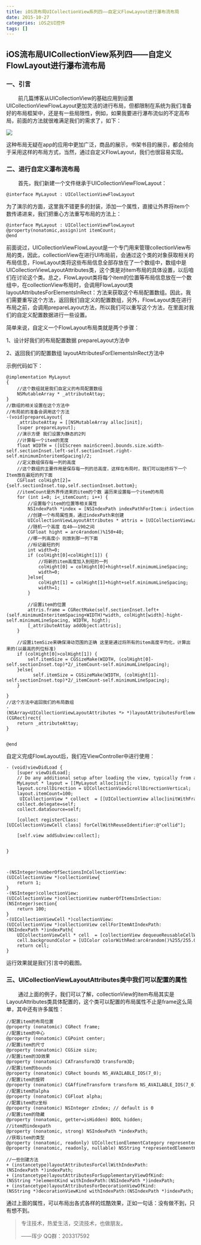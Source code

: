 ```yaml
---
title: iOS流布局UICollectionView系列四——自定义FlowLayout进行瀑布流布局
date: 2015-10-27
categories: iOS之UI控件
tags: []
---
```

## iOS流布局UICollectionView系列四——自定义FlowLayout进行瀑布流布局

### 一、引言

        前几篇博客从UICollectionView的基础应用到设置UICollectionViewFlowLayout更加灵活的进行布局，但都限制在系统为我们准备好的布局框架中，还是有一些局限性，例如，如果我要进行瀑布流似的不定高布局，前面的方法就很难满足我们的需求了，如下：

![](http://static.oschina.net/uploads/space/2015/1027/185334_wXcE_2340880.png)

这种布局无疑在app的应用中更加广泛，商品的展示，书架书目的展示，都会倾向于采用这样的布局方式，当然，通过自定义FlowLayout，我们也很容易实现。

### 二、进行自定义瀑布流布局

        首先，我们新建一个文件继承于UICollectionViewFlowLayout：

```
@interface MyLayout : UICollectionViewFlowLayout
```

为了演示的方面，这里我不错更多的封装，添加一个属性，直接让外界将item个数传递进来，我们把重心方法重写布局的方法上：

```
@interface MyLayout : UICollectionViewFlowLayout
@property(nonatomic,assign)int itemCount;
@end
```

前面说过，UICollectionViewFlowLayout是一个专门用来管理collectionView布局的类，因此，collectionView在进行UI布局前，会通过这个类的对象获取相关的布局信息，FlowLayout类将这些布局信息全部存放在了一个数组中，数组中是UICollectionViewLayoutAttributes类，这个类是对item布局的具体设置，以后咱们在讨论这个类。总之，FlowLayout类将每个item的位置等布局信息放在一个数组中，在collectionView布局时，会调用FlowLayout类layoutAttributesForElementsInRect：方法来获取这个布局配置数组。因此，我们需要重写这个方法，返回我们自定义的配置数组，另外，FlowLayout类在进行布局之前，会调用prepareLayout方法，所以我们可以重写这个方法，在里面对我们的自定义配置数据进行一些设置。

简单来说，自定义一个FlowLayout布局类就是两个步骤：

1、设计好我们的布局配置数据 prepareLayout方法中

2、返回我们的配置数组 layoutAttributesForElementsInRect方法中

示例代码如下：

```
@implementation MyLayout
{
    //这个数组就是我们自定义的布局配置数组
    NSMutableArray * _attributeAttay;
}
//数组的相关设置在这个方法中
//布局前的准备会调用这个方法
-(void)prepareLayout{
    _attributeAttay = [[NSMutableArray alloc]init];
    [super prepareLayout];
    //演示方便 我们设置为静态的2列
    //计算每一个item的宽度
    float WIDTH = ([UIScreen mainScreen].bounds.size.width-self.sectionInset.left-self.sectionInset.right-self.minimumInteritemSpacing)/2;
    //定义数组保存每一列的高度
    //这个数组的主要作用是保存每一列的总高度，这样在布局时，我们可以始终将下一个Item放在最短的列下面
    CGFloat colHight[2]={self.sectionInset.top,self.sectionInset.bottom};
    //itemCount是外界传进来的item的个数 遍历来设置每一个item的布局
    for (int i=0; i<_itemCount; i++) {
        //设置每个item的位置等相关属性
        NSIndexPath *index = [NSIndexPath indexPathForItem:i inSection:0];
        //创建一个布局属性类，通过indexPath来创建
        UICollectionViewLayoutAttributes * attris = [UICollectionViewLayoutAttributes layoutAttributesForCellWithIndexPath:index];
        //随机一个高度 在40——190之间
        CGFloat hight = arc4random()%150+40;
        //哪一列高度小 则放到那一列下面
        //标记最短的列
        int width=0;
        if (colHight[0]<colHight[1]) {
            //将新的item高度加入到短的一列
            colHight[0] = colHight[0]+hight+self.minimumLineSpacing;
            width=0;
        }else{
            colHight[1] = colHight[1]+hight+self.minimumLineSpacing;
            width=1;
        }
        
        //设置item的位置
        attris.frame = CGRectMake(self.sectionInset.left+(self.minimumInteritemSpacing+WIDTH)*width, colHight[width]-hight-self.minimumLineSpacing, WIDTH, hight);
        [_attributeAttay addObject:attris];
    }
    
    //设置itemSize来确保滑动范围的正确 这里是通过将所有的item高度平均化，计算出来的(以最高的列位标准)
    if (colHight[0]>colHight[1]) {
        self.itemSize = CGSizeMake(WIDTH, (colHight[0]-self.sectionInset.top)*2/_itemCount-self.minimumLineSpacing);
    }else{
          self.itemSize = CGSizeMake(WIDTH, (colHight[1]-self.sectionInset.top)*2/_itemCount-self.minimumLineSpacing);
    }
    
}
//这个方法中返回我们的布局数组
-(NSArray<UICollectionViewLayoutAttributes *> *)layoutAttributesForElementsInRect:(CGRect)rect{
    return _attributeAttay;
}


@end
```

自定义完成FlowLayout后，我们在ViewController中进行使用：

```
- (void)viewDidLoad {
    [super viewDidLoad];
    // Do any additional setup after loading the view, typically from a nib.
    MyLayout * layout = [[MyLayout alloc]init];
    layout.scrollDirection = UICollectionViewScrollDirectionVertical;
    layout.itemCount=100;
     UICollectionView * collect  = [[UICollectionView alloc]initWithFrame:CGRectMake(0, 0, 320, 400) collectionViewLayout:layout];
    collect.delegate=self;
    collect.dataSource=self;
    
    [collect registerClass:[UICollectionViewCell class] forCellWithReuseIdentifier:@"cellid"];
  
    [self.view addSubview:collect];
    
    
}



-(NSInteger)numberOfSectionsInCollectionView:(UICollectionView *)collectionView{
    return 1;
}
-(NSInteger)collectionView:(UICollectionView *)collectionView numberOfItemsInSection:(NSInteger)section{
    return 100;
}
-(UICollectionViewCell *)collectionView:(UICollectionView *)collectionView cellForItemAtIndexPath:(NSIndexPath *)indexPath{
    UICollectionViewCell * cell  = [collectionView dequeueReusableCellWithReuseIdentifier:@"cellid" forIndexPath:indexPath];
    cell.backgroundColor = [UIColor colorWithRed:arc4random()%255/255.0 green:arc4random()%255/255.0 blue:arc4random()%255/255.0 alpha:1];
    return cell;
}
```

运行效果就是我们引言中的截图。

### 三、UICollectionViewLayoutAttributes类中我们可以配置的属性

        通过上面的例子，我们可以了解，collectionView的item布局其实是LayoutAttributes类具体配置的，这个类可以配置的布局属性不止是frame这么简单，其中还有许多属性：

```
//配置item的布局位置
@property (nonatomic) CGRect frame;
//配置item的中心
@property (nonatomic) CGPoint center;
//配置item的尺寸
@property (nonatomic) CGSize size;
//配置item的3D效果
@property (nonatomic) CATransform3D transform3D;
//配置item的bounds
@property (nonatomic) CGRect bounds NS_AVAILABLE_IOS(7_0);
//配置item的旋转
@property (nonatomic) CGAffineTransform transform NS_AVAILABLE_IOS(7_0);
//配置item的alpha
@property (nonatomic) CGFloat alpha;
//配置item的z坐标
@property (nonatomic) NSInteger zIndex; // default is 0
//配置item的隐藏
@property (nonatomic, getter=isHidden) BOOL hidden; 
//item的indexpath
@property (nonatomic, strong) NSIndexPath *indexPath;
//获取item的类型
@property (nonatomic, readonly) UICollectionElementCategory representedElementCategory;
@property (nonatomic, readonly, nullable) NSString *representedElementKind; 

//一些创建方法
+ (instancetype)layoutAttributesForCellWithIndexPath:(NSIndexPath *)indexPath;
+ (instancetype)layoutAttributesForSupplementaryViewOfKind:(NSString *)elementKind withIndexPath:(NSIndexPath *)indexPath;
+ (instancetype)layoutAttributesForDecorationViewOfKind:(NSString *)decorationViewKind withIndexPath:(NSIndexPath *)indexPath;
```

通过上面的属性，可以布局出各式各样的炫酷效果，正如一句话：没有做不到，只有想不到。

> 专注技术，热爱生活，交流技术，也做朋友。
> 
> ——珲少 QQ群：203317592
